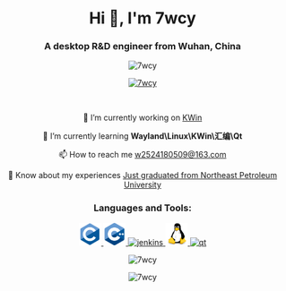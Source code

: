 <h1 align="center">Hi 👋, I'm 7wcy</h1>
<h3 align="center">A desktop R&D engineer from Wuhan, China</h3>

<p align="center">
  <img src="https://komarev.com/ghpvc/?username=7wcy&label=Profile%20views&color=0e75b6&style=flat" alt="7wcy" />
</p>

<p align="center">
  <a href="https://github.com/ryo-ma/github-profile-trophy">
    <img src="https://github-profile-trophy.vercel.app/?username=7wcy" alt="7wcy" />
  </a>
</p>

<p align="center">
  <a href="https://twitter.com/" target="blank">
    <img src="https://img.shields.io/twitter/follow/?logo=twitter&style=for-the-badge" alt="" />
  </a>
</p>

<p align="center">
  <p align="center">🔭 I’m currently working on <a href="https://invent.kde.org/plasma/kwin">KWin</a></p>
  <p align="center">🌱 I’m currently learning <strong>Wayland\Linux\KWin\汇编\Qt</strong></p>
  <p align="center">📫 How to reach me <a href="mailto:w2524180509@163.com">w2524180509@163.com</a></p>
  <p align="center">📄 Know about my experiences <a href="YourExperienceLink">Just graduated from Northeast Petroleum University</a></p>
</p>


<h3 align="center">Languages and Tools:</h3>
<p align="center">
  <a href="https://www.cprogramming.com/" target="_blank" rel="noreferrer">
    <img src="https://raw.githubusercontent.com/devicons/devicon/master/icons/c/c-original.svg" alt="c" width="40" height="40"/>
  </a>
  <a href="https://www.w3schools.com/cpp/" target="_blank" rel="noreferrer">
    <img src="https://raw.githubusercontent.com/devicons/devicon/master/icons/cplusplus/cplusplus-original.svg" alt="cplusplus" width="40" height="40"/>
  </a>
  <a href="https://www.jenkins.io" target="_blank" rel="noreferrer">
    <img src="https://www.vectorlogo.zone/logos/jenkins/jenkins-icon.svg" alt="jenkins" width="40" height="40"/>
  </a>
  <a href="https://www.linux.org/" target="_blank" rel="noreferrer">
    <img src="https://raw.githubusercontent.com/devicons/devicon/master/icons/linux/linux-original.svg" alt="linux" width="40" height="40"/>
  </a>
  <a href="https://www.qt.io/" target="_blank" rel="noreferrer">
    <img src="https://upload.wikimedia.org/wikipedia/commons/0/0b/Qt_logo_2016.svg" alt="qt" width="40" height="40"/>
  </a>
</p>

<p align="center">
  <img src="https://github-readme-stats.vercel.app/api?username=7wcy&show_icons=true&locale=en&count_private=true&theme=gruvbox" alt="7wcy" />
</p>

<p align="center">
  <img src="https://github-readme-streak-stats.herokuapp.com/?user=7wcy" alt="7wcy" />
</p>
